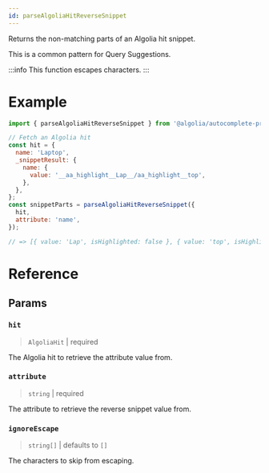 ```yaml
---
id: parseAlgoliaHitReverseSnippet
---
```


Returns the non-matching parts of an Algolia hit snippet.

This is a common pattern for Query Suggestions.

<!-- prettier-ignore -->
:::info
This function escapes characters.
:::

# Example

```js
import { parseAlgoliaHitReverseSnippet } from '@algolia/autocomplete-preset-algolia';

// Fetch an Algolia hit
const hit = {
  name: 'Laptop',
  _snippetResult: {
    name: {
      value: '__aa_highlight__Lap__/aa_highlight__top',
    },
  },
};
const snippetParts = parseAlgoliaHitReverseSnippet({
  hit,
  attribute: 'name',
});

// => [{ value: 'Lap', isHighlighted: false }, { value: 'top', isHighlighted: true }]
```

# Reference

## Params

### `hit`

> `AlgoliaHit` | required

The Algolia hit to retrieve the attribute value from.

### `attribute`

> `string` | required

The attribute to retrieve the reverse snippet value from.

### `ignoreEscape`

> `string[]` | defaults to `[]`

The characters to skip from escaping.
